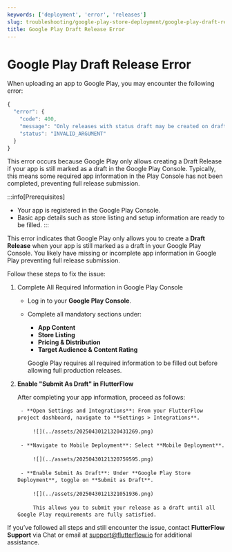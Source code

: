 ```yaml
---
keywords: ['deployment', 'error', 'releases']
slug: troubleshooting/google-play-store-deployment/google-play-draft-release-error
title: Google Play Draft Release Error
---
```


# Google Play Draft Release Error

When uploading an app to Google Play, you may encounter the following error:

```js
{
  "error": {
    "code": 400,
    "message": "Only releases with status draft may be created on draft app.",
    "status": "INVALID_ARGUMENT"
  }
}
```

This error occurs because Google Play only allows creating a Draft Release if your app is still marked as a draft in the Google Play Console. Typically, this means some required app information in the Play Console has not been completed, preventing full release submission.

:::info[Prerequisites]
- Your app is registered in the Google Play Console.
- Basic app details such as store listing and setup information are ready to be filled.
:::

This error indicates that Google Play only allows you to create a **Draft Release** when your app is still marked as a draft in your Google Play Console. You likely have missing or incomplete app information in Google Play preventing full release submission.


Follow these steps to fix the issue:

1. Complete All Required Information in Google Play Console

    - Log in to your **Google Play Console**.
    - Complete all mandatory sections under:
        - **App Content**
        - **Store Listing**
        - **Pricing & Distribution**
        - **Target Audience & Content Rating**

        Google Play requires all required information to be filled out before allowing full production releases.

2. **Enable "Submit As Draft" in FlutterFlow**

    After completing your app information, proceed as follows:

        - **Open Settings and Integrations**: From your FlutterFlow project dashboard, navigate to **Settings > Integrations**.

            ![](../assets/20250430121320431269.png)

        - **Navigate to Mobile Deployment**: Select **Mobile Deployment**.

            ![](../assets/20250430121320759595.png)

        - **Enable Submit As Draft**: Under **Google Play Store Deployment**, toggle on **Submit as Draft**.

            ![](../assets/20250430121321051936.png)

            This allows you to submit your release as a draft until all Google Play requirements are fully satisfied.


If you’ve followed all steps and still encounter the issue, contact **FlutterFlow Support** via Chat or email at [support@flutterflow.io](mailto:support@flutterflow.io) for additional assistance.

